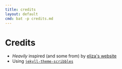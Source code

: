 ```yaml
---
title: credits
layout: default
cmd: bat -p credits.md
---
```


# Credits

- _Heavily_ inspired (and some from) by [eliza's website](https://elizas.website)
- Using [`jekyll-theme-scribbles`](https://killercup.github.io/jekyll-theme-scribbles/)
